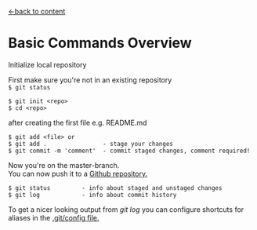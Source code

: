 [←back to content](https://github.com/pytherik/learning-git/wiki/Content)
# Basic Commands Overview

Initialize local repository

First make sure you're not in an existing repository  
`$ git status`  

```
$ git init <repo>
$ cd <repo>
```
after creating the first file e.g. README.md
```
$ git add <file> or
$ git add .                - stage your changes
$ git commit -m 'comment'  - commit staged changes, comment required!
```
Now you're on the master-branch.  
You can now push it to a [Github repository.](https://github.com/pytherik/learning-git/wiki/Github-Basics)

```
$ git status         - info about staged and unstaged changes
$ git log            - info about commit history
```
To get a nicer looking output from *git log*
you can configure shortcuts for aliases in the [.git/config file.](https://github.com/pytherik/learning-git/wiki/Configuration)
